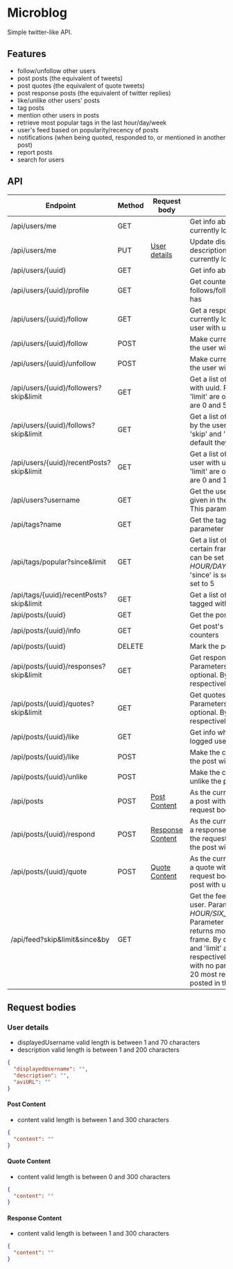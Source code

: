 # Microblog

Simple twitter-like API.

## Features
* follow/unfollow other users
* post posts (the equivalent of tweets)
* post quotes (the equivalent of quote tweets)
* post response posts (the equivalent of twitter replies)
* like/unlike other users' posts
* tag posts
* mention other users in posts
* retrieve most popular tags in the last hour/day/week
* user's feed based on popularity/recency of posts
* notifications (when being quoted, responded to, or mentioned in another post)
* report posts
* search for users


## API

| Endpoint                                 | Method     | Request body     | Description                                      |
|------------------------                  |----------  |----------------- |-------------                                     |
| /api/users/me                            | GET        |                  | Get info about the user that is currently logged in |
| /api/users/me                            | PUT        | [User details]()     | Update displayed username, description and profile picture of currently logged user |
| /api/users/{uuid}                        | GET        |                  | Get info about the user with uuid |
| /api/users/{uuid}/profile                | GET        |                  | Get counters that show how many follows/followers the user with uuid has |
| /api/users/{uuid}/follow                 | GET        |                  | Get a response that shows whether currently logged user follows the user with uuid |
| /api/users/{uuid}/follow                 | POST       |                  | Make currently logged user follow the user with uuid |
| /api/users/{uuid}/unfollow               | POST       |                  | Make currently logged user unfollow the user with uuid |
| /api/users/{uuid}/followers?skip&limit   | GET        |                  | Get a list of users that follow the user with uuid. Parameters 'skip' and 'limit' are optional. By default they are 0 and 5 respectively |
| /api/users/{uuid}/follows?skip&limit     | GET        |                  | Get a list of users that are followed by the user with uuid. Parameters 'skip' and 'limit' are optional. By default they are 0 and 5 respectively |
| /api/users/{uuid}/recentPosts?skip&limit| GET        |                  | Get a list of most recent posts of user with uuid. Parameters 'skip' and 'limit' are optional. By default they are 0 and 10 respectively |
| /api/users?username                      | GET        |                  | Get the user with exact username as given in the parameter 'username'. This parameter is required |
| /api/tags?name                           | GET        |                  | Get the tag with exact name. The parameter 'name' is required |
| /api/tags/popular?since&limit            | GET        |                  | Get a list of tags popular within a certain frame. The parameter 'since' can be set to values: *HOUR/DAY/WEEK*. If not provided, 'since' is set to *HOUR* and 'limit' is set to 5 |
| /api/tags/{uuid}/recentPosts?skip&limit | GET        |                  | Get a list of most recent posts tagged with the tag with given uuid |                
| /api/posts/{uuid}                       | GET        |                  | Get the post with uuid |
| /api/posts/{uuid}/info                  | GET        |                  | Get post's response/like/quote counters |
| /api/posts/{uuid}                       | DELETE     |                  | Mark the post with uuid as deleted |
| /api/posts/{uuid}/responses?skip&limit  | GET        |                  | Get responses to the post with uuid. Parameters 'skip' and 'limit' are optional. By default they are 0 and 5 respectively |
| /api/posts/{uuid}/quotes?skip&limit   | GET        |                  | Get quotes of the post with uuid. Parameters 'skip' and 'limit' are optional. By default they are 0 and 5 respectively |
| /api/posts/{uuid}/like                  | GET        |                  | Get info whether the currently logged user likes the post with uuid |
| /api/posts/{uuid}/like                  | POST       |                  | Make the currently logged user like the post with uuid |
| /api/posts/{uuid}/unlike                | POST       |                  | Make the currently logged user unlike the post with uuid |
| /api/posts                              | POST       | [Post Content]()    | As the currently logged user, create a post with the content given in the request body |
| /api/posts/{uuid}/respond               | POST       | [Response Content]() | As the currently logged user, create a response with the content given in the request body, that responds to the post with uuid |
| /api/posts/{uuid}/quote               | POST       | [Quote Content]()  | As the currently logged user, create a quote with the content given in the request body, that references the post with uuid |
| /api/feed?skip&limit&since&by            | GET        |                  | Get the feed of the currently logged user. Parameter 'since' can be set to *HOUR/SIX_HOURS/TWELVE_HOURS*. Parameter 'by' set to 'POPULARITY' returns most popular posts in a given frame. By default parameters 'skip' and 'limit' are set to 0 and 20 respectively. Calling this endpoint with no parameters returns at most 20 most recent posts that have been posted in the last hour |

## Request bodies

### User details

* displayedUsername valid length is between 1 and 70 characters
* description valid length is between 1 and 200 characters

```JSON
{
  "displayedUsername": "",
  "description": "",
  "aviURL": ""
}
```

#### Post Content

* content valid length is between 1 and 300 characters

```JSON
{
  "content": ""
}
```

#### Quote Content

* content valid length is between 0 and 300 characters

```JSON
{
  "content": ""
}
```

#### Response Content

* content valid length is between 1 and 300 characters

```JSON
{
  "content": ""
}
```